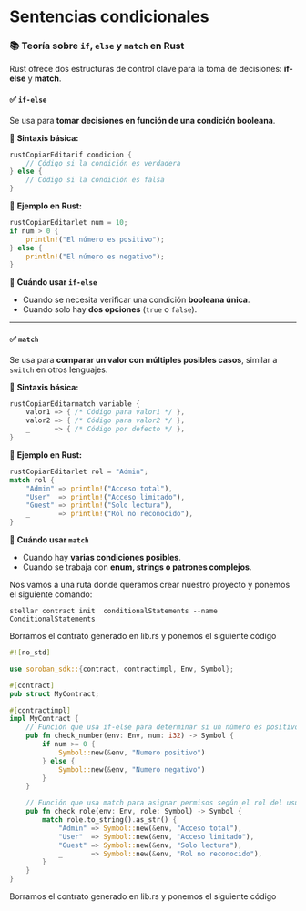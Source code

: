 # Sentencias condicionales

### 📚 **Teoría sobre `if`, `else` y `match` en Rust**

Rust ofrece dos estructuras de control clave para la toma de decisiones: **if-else** y **match**.

#### ✅ **`if-else`**

Se usa para **tomar decisiones en función de una condición booleana**.

📌 **Sintaxis básica:**

```rust
rustCopiarEditarif condicion {
    // Código si la condición es verdadera
} else {
    // Código si la condición es falsa
}
```

📌 **Ejemplo en Rust:**

```rust
rustCopiarEditarlet num = 10;
if num > 0 {
    println!("El número es positivo");
} else {
    println!("El número es negativo");
}
```

📌 **Cuándo usar `if-else`**

* Cuando se necesita verificar una condición **booleana única**.
* Cuando solo hay **dos opciones** (`true` o `false`).

***

#### ✅ **`match`**

Se usa para **comparar un valor con múltiples posibles casos**, similar a `switch` en otros lenguajes.

📌 **Sintaxis básica:**

```rust
rustCopiarEditarmatch variable {
    valor1 => { /* Código para valor1 */ },
    valor2 => { /* Código para valor2 */ },
    _      => { /* Código por defecto */ },
}
```

📌 **Ejemplo en Rust:**

```rust
rustCopiarEditarlet rol = "Admin";
match rol {
    "Admin" => println!("Acceso total"),
    "User"  => println!("Acceso limitado"),
    "Guest" => println!("Solo lectura"),
    _       => println!("Rol no reconocido"),
}
```

📌 **Cuándo usar `match`**

* Cuando hay **varias condiciones posibles**.
* Cuando se trabaja con **enum, strings o patrones complejos**.



Nos vamos a una ruta donde queramos crear nuestro proyecto y ponemos el siguiente comando:

```
stellar contract init  conditionalStatements --name ConditionalStatements
```

Borramos el contrato generado en  lib.rs y ponemos el siguiente código

```rust
#![no_std]

use soroban_sdk::{contract, contractimpl, Env, Symbol};

#[contract]
pub struct MyContract;

#[contractimpl]
impl MyContract {
    // Función que usa if-else para determinar si un número es positivo o negativo.
    pub fn check_number(env: Env, num: i32) -> Symbol {
        if num >= 0 {
            Symbol::new(&env, "Numero positivo")
        } else {
            Symbol::new(&env, "Numero negativo")
        }
    }

    // Función que usa match para asignar permisos según el rol del usuario.
    pub fn check_role(env: Env, role: Symbol) -> Symbol {
        match role.to_string().as_str() {
            "Admin" => Symbol::new(&env, "Acceso total"),
            "User"  => Symbol::new(&env, "Acceso limitado"),
            "Guest" => Symbol::new(&env, "Solo lectura"),
            _       => Symbol::new(&env, "Rol no reconocido"),
        }
    }
}
```



Borramos el contrato generado en  lib.rs y ponemos el siguiente código
